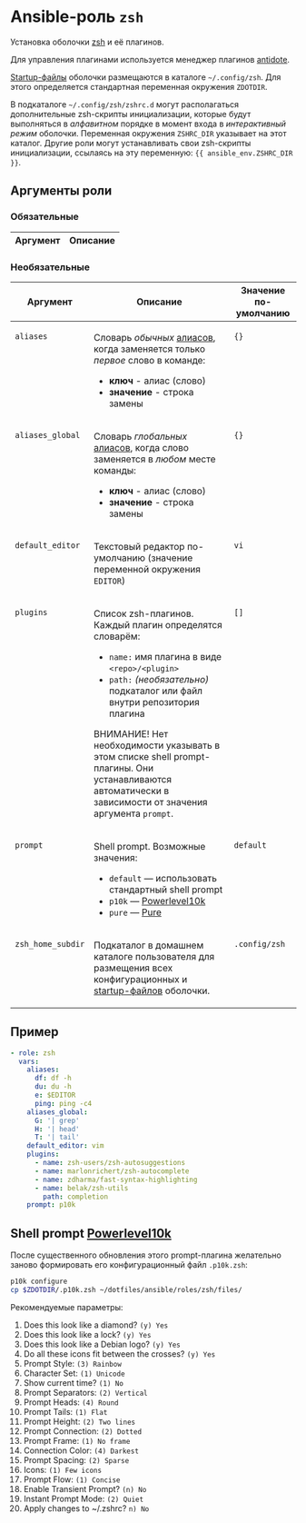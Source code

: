 # Ansible-роль `zsh`

Установка оболочки [zsh](https://zsh.sourceforge.io/) и её плагинов.

Для управления плагинами используется менеджер плагинов [antidote](https://github.com/mattmc3/antidote).

[Startup-файлы](https://zsh.sourceforge.io/Doc/Release/Files.html) оболочки размещаются
в каталоге `~/.config/zsh`. Для этого определяется стандартная переменная окружения `ZDOTDIR`.

В подкаталоге `~/.config/zsh/zshrc.d` могут располагаться дополнительные zsh-скрипты инициализации, которые
будут выполняться в _алфавитном_ порядке в момент входа в _интерактивный режим_ оболочки.
Переменная окружения `ZSHRC_DIR` указывает на этот каталог. Другие роли могут устанавливать свои
zsh-скрипты инициализации, ссылаясь на эту переменную: `{{ ansible_env.ZSHRC_DIR }}`.

## Аргументы роли

### Обязательные

| Аргумент | Описание
| -------- | --------

### Необязательные

<table>
<thead>
<th>
Аргумент
</th>
<th>
Описание
</th>
<th>
Значение по-умолчанию
</th>
</thead>
<tbody>

<tr>

<td valign="top">

`aliases`

</td>
<td valign="top">

Словарь _обычных_ [алиасов](https://zsh.sourceforge.io/Doc/Release/Shell-Grammar.html#Aliasing), когда
заменяется только _первое_ слово в команде:

- **ключ** - алиас (слово)
- **значение** - строка замены

</td>

<td valign="top">

`{}`

</td>

</tr>

<tr>

<td valign="top">

`aliases_global`

</td>
<td valign="top">

Словарь _глобальных_ [алиасов](https://zsh.sourceforge.io/Doc/Release/Shell-Grammar.html#Aliasing), когда
слово заменяется в _любом_ месте команды:

- **ключ** - алиас (слово)
- **значение** - строка замены

</td>

<td valign="top">

`{}`

</td>

</tr>

<tr>

<td valign="top">

`default_editor`

</td>
<td valign="top">

Текстовый редактор по-умолчанию (значение переменной окружения `EDITOR`)

</td>

<td valign="top">

`vi`

</td>

</tr>

<tr>

<td valign="top">

`plugins`

</td>
<td valign="top">

Список zsh-плагинов. Каждый плагин определятся словарём:

- `name:` имя плагина в виде `<repo>/<plugin>`
- `path:` _(необязательно)_ подкаталог или файл внутри репозитория плагина

ВНИМАНИЕ! Нет необходимости указывать в этом списке shell prompt-плагины.
Они устанавливаются автоматически в зависимости от значения аргумента
`prompt`.

</td>

<td valign="top">

`[]`

</td>

</tr>

<tr>

<td valign="top">

`prompt`

</td>
<td valign="top">

Shell prompt. Возможные значения:

- `default` — использовать стандартный shell prompt
- `p10k` — [Powerlevel10k](https://github.com/romkatv/powerlevel10k)
- `pure` — [Pure](https://github.com/sindresorhus/pure)

</td>

<td valign="top">

`default`

</td>

</tr>

<tr>

<td valign="top">

`zsh_home_subdir`

</td>
<td valign="top">

Подкаталог в домашнем каталоге пользователя для размещения всех конфигурационных и
[startup-файлов](https://zsh.sourceforge.io/Doc/Release/Files.html) оболочки.

</td>

<td valign="top">

`.config/zsh`

</td>

</tr>

</tbody>
</table>

## Пример

```yaml
- role: zsh
  vars:
    aliases:
      df: df -h
      du: du -h
      e: $EDITOR
      ping: ping -c4
    aliases_global:
      G: '| grep'
      H: '| head'
      T: '| tail'
    default_editor: vim
    plugins:
      - name: zsh-users/zsh-autosuggestions
      - name: marlonrichert/zsh-autocomplete
      - name: zdharma/fast-syntax-highlighting
      - name: belak/zsh-utils
        path: completion
    prompt: p10k
```

## Shell prompt [Powerlevel10k](https://github.com/romkatv/powerlevel10k)

После существенного обновления этого prompt-плагина желательно заново формировать
его конфигурационный файл `.p10k.zsh`:

```bash
p10k configure
cp $ZDOTDIR/.p10k.zsh ~/dotfiles/ansible/roles/zsh/files/
```

Рекомендуемые параметры:

1. Does this look like a diamond? `(y) Yes`
1. Does this look like a lock? `(y) Yes`
1. Does this look like a Debian logo? `(y) Yes`
1. Do all these icons fit between the crosses? `(y) Yes`
1. Prompt Style: `(3) Rainbow`
1. Character Set: `(1) Unicode`
1. Show current time? `(1) No`
1. Prompt Separators: `(2) Vertical`
1. Prompt Heads: `(4) Round`
1. Prompt Tails: `(1) Flat`
1. Prompt Height: `(2) Two lines`
1. Prompt Connection: `(2) Dotted`
1. Prompt Frame: `(1) No frame`
1. Connection Color: `(4) Darkest`
1. Prompt Spacing: `(2) Sparse`
1. Icons: `(1) Few icons`
1. Prompt Flow: `(1) Concise`
1. Enable Transient Prompt? `(n) No`
1. Instant Prompt Mode: `(2) Quiet`
1. Apply changes to ~/.zshrc? `n) No`
